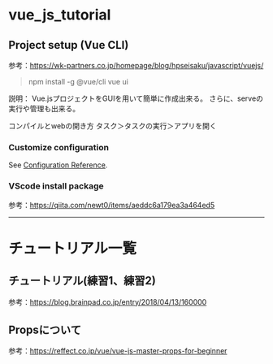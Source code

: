 # vue_js_tutorial

## Project setup (Vue CLI)
参考：https://wk-partners.co.jp/homepage/blog/hpseisaku/javascript/vuejs/

> npm install -g @vue/cli
> vue ui

説明：
Vue.jsプロジェクトをGUIを用いて簡単に作成出来る。
さらに、serveの実行や管理も出来る。

コンパイルとwebの開き方
タスク＞タスクの実行＞アプリを開く

### Customize configuration
See [Configuration Reference](https://cli.vuejs.org/config/).

### VScode install package
参考：https://qiita.com/newt0/items/aeddc6a179ea3a464ed5

---

# チュートリアル一覧
## チュートリアル(練習1、練習2)
参考：https://blog.brainpad.co.jp/entry/2018/04/13/160000

## Propsについて
参考：https://reffect.co.jp/vue/vue-js-master-props-for-beginner
